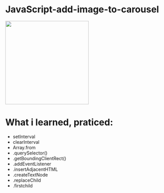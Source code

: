 # JavaScript-add-image-to-carousel

<img width="260" src="https://user-images.githubusercontent.com/56839789/82656593-4fcfde00-9c24-11ea-91b0-76ae0c2e0e5e.gif">


# What i learned, praticed:

- setInterval
- clearInterval
- Array.from
- .querySelector()
- .getBoundingClientRect()
- .addEventListener
- .insertAdjacentHTML
- .createTextNode
- .replaceChild
- .firstchild
